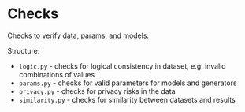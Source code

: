 # Checks

Checks to verify data, params, and models.

Structure:
- `logic.py` - checks for logical consistency in dataset, e.g. invalid combinations of values
- `params.py` - checks for valid parameters for models and generators
- `privacy.py` - checks for privacy risks in the data
- `similarity.py` - checks for similarity between datasets and results
